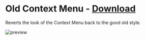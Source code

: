 # Old Context Menu - [Download](https://raw.githubusercontent.com/Trixlight/BDStuff/master/Themes/OldContextMenu/OldContextMenu.theme.css)

Reverts the look of the Context Menu back to the good old style.

![preview](https://i.imgur.com/RRiUYVJ.png)
